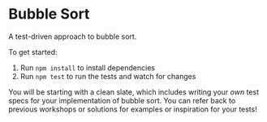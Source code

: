 # Bubble Sort

A test-driven approach to bubble sort.

To get started:

1. Run `npm install` to install dependencies
2. Run `npm test` to run the tests and watch for changes

You will be starting with a clean slate, which includes writing your _own_ test specs for your implementation of bubble sort. You can refer back to previous workshops or solutions for examples or inspiration for your tests!
